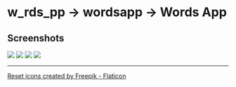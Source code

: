 # w_rds_pp -> wordsapp -> Words App


## Screenshots

<img src="Screenshot_1653848830.png">

<img src="Screenshot_1653848838.png">

<img src="Screenshot_1653848849.png">

<img src="Screenshot_1653848866.png">

<hr>
<a href="https://www.flaticon.com/free-icons/reset" title="reset icons">Reset icons created by Freepik - Flaticon</a>
